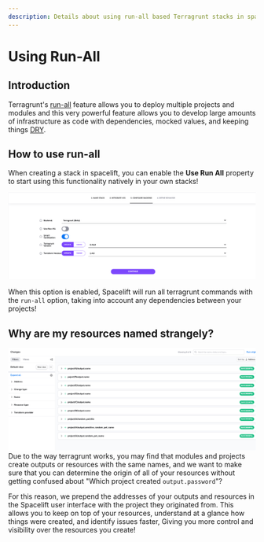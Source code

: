 ```yaml
---
description: Details about using run-all based Terragrunt stacks in spacelift.
---
```


# Using Run-All

## Introduction

Terragrunt's [run-all](https://terragrunt.gruntwork.io/docs/features/execute-terraform-commands-on-multiple-modules-at-once/) feature allows you to deploy multiple projects and modules and this very powerful feature allows you to develop large amounts of infrastructure as code with dependencies, mocked values, and keeping things [DRY](https://terragrunt.gruntwork.io/docs/features/keep-your-terraform-code-dry/).

## How to use run-all

When creating a stack in spacelift, you can enable the **Use Run All** property to start using this functionality natively in your own stacks!

![Terragrunt stack creation screen](../../assets/screenshots/terragrunt/run-all/run-all-toggle.png)

When this option is enabled, Spacelift will run all terragrunt commands with the `run-all` option, taking into account any dependencies between your projects!

## Why are my resources named strangely?

![Screenshot of run changes across a run-all terragrunt stack](../../assets/screenshots/terragrunt/run-all/run-all-changes.png)
Due to the way terragrunt works, you may find that modules and projects create outputs or resources with the same names, and we want to make sure that you can determine the origin of all of your resources without getting confused about "Which project created `output.password`"?

For this reason, we prepend the addresses of your outputs and resources in the Spacelift user interface with the project they originated from. This allows you to keep on top of your resources, understand at a glance how things were created, and identify issues faster, Giving you more control and visibility over the resources you create!
